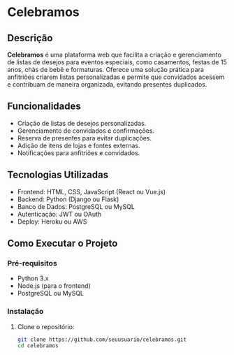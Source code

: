 # Celebramos

## Descrição

**Celebramos** é uma plataforma web que facilita a criação e gerenciamento de listas de desejos para eventos especiais, como casamentos, festas de 15 anos, chás de bebê e formaturas. Oferece uma solução prática para anfitriões criarem listas personalizadas e permite que convidados acessem e contribuam de maneira organizada, evitando presentes duplicados.

## Funcionalidades

- Criação de listas de desejos personalizadas.
- Gerenciamento de convidados e confirmações.
- Reserva de presentes para evitar duplicações.
- Adição de itens de lojas e fontes externas.
- Notificações para anfitriões e convidados.

## Tecnologias Utilizadas

- Frontend: HTML, CSS, JavaScript (React ou Vue.js)
- Backend: Python (Django ou Flask)
- Banco de Dados: PostgreSQL ou MySQL
- Autenticação: JWT ou OAuth
- Deploy: Heroku ou AWS

## Como Executar o Projeto

### Pré-requisitos

- Python 3.x
- Node.js (para o frontend)
- PostgreSQL ou MySQL

### Instalação

1. Clone o repositório:
   ```bash
   git clone https://github.com/seuusuario/celebramos.git
   cd celebramos
   ```
